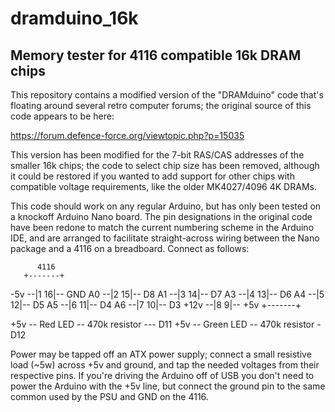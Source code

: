 # dramduino_16k
## Memory tester for 4116 compatible 16k DRAM chips

This repository contains a modified version of the "DRAMduino" code that's floating around several retro computer forums; the original source of this code appears to be here:

https://forum.defence-force.org/viewtopic.php?p=15035

This version has been modified for the 7-bit RAS/CAS addresses of the smaller 16k chips; the code to select chip size has been removed, although it could be restored if you wanted to add support for other chips with compatible voltage requirements, like the older MK4027/4096 4K DRAMs.

This code should work on any regular Arduino, but has only been tested on a knockoff Arduino Nano board. The pin designations in the original code have been redone to match the current numbering scheme in the Arduino IDE, and are arranged to facilitate straight-across wiring between the Nano package and a 4116 on a breadboard. Connect as follows:

          4116
       +-------+
 -5v --|1    16|-- GND
 A0  --|2    15|-- D8
 A1  --|3    14|-- D7
 A3  --|4    13|-- D6
 A4  --|5    12|-- D5
 A5  --|6    11|-- D4
 A6  --|7    10|-- D3
+12v --|8     9|-- +5v
       +-------+
       
+5v -- Red LED -- 470k resistor --- D11
+5v -- Green LED -- 470k resistor - D12
       
Power may be tapped off an ATX power supply; connect a small resistive load (~5w) across +5v and ground, and tap the needed voltages from their respective pins. If you're driving the Arduino off of USB you don't need to power the Arduino with the +5v line, but connect the ground pin to the same common used by the PSU and GND on the 4116.

